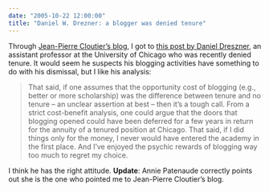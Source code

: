 ```yaml
---
date: "2005-10-22 12:00:00"
title: "Daniel W. Drezner: a blogger was denied tenure"
---
```




Through [Jean-Pierre Cloutier&rsquo;s blog](http://cyberie.qc.ca/jpc/2005/10/blogues-universitaires-risque.html), I got to [this post by Daniel Dreszner](http://www.danieldrezner.com/archives/002353.html), an assistant professor at the University of Chicago who was recently denied tenure. It would seem he suspects his blogging activities have something to do with his dismissal, but I like his analysis:

> That said, if one assumes that the opportunity cost of blogging (e.g., better or more scholarship) was the difference between tenure and no tenure &#8211; an unclear assertion at best &#8211; then it&rsquo;s a tough call. From a strict cost-benefit analysis, one could argue that the doors that blogging opened could have been deferred for a few years in return for the annuity of a tenured position at Chicago. That said, if I did things only for the money, I never would have entered the academy in the first place. And I&rsquo;ve enjoyed the psychic rewards of blogging way too much to regret my choice.


I think he has the right attitude.
__Update__: Annie Patenaude correctly points out she is the one who pointed me to Jean-Pierre Cloutier&rsquo;s blog.

